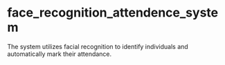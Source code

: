 # face_recognition_attendence_system
The system utilizes facial recognition to identify individuals and automatically mark their attendance.
